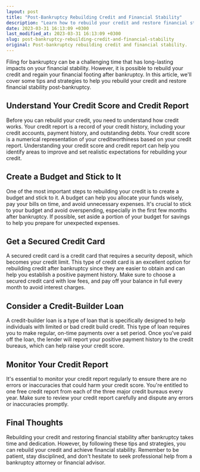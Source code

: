 ```yaml
---
layout: post
title: "Post-Bankruptcy Rebuilding Credit and Financial Stability"
description: "Learn how to rebuild your credit and restore financial stability after bankruptcy with these proven tips."
date: 2023-03-31 16:13:09 +0300
last_modified_at: 2023-03-31 16:13:09 +0300
slug: post-bankruptcy-rebuilding-credit-and-financial-stability
original: Post-bankruptcy rebuilding credit and financial stability.
---
```


Filing for bankruptcy can be a challenging time that has long-lasting impacts on your financial stability. However, it is possible to rebuild your credit and regain your financial footing after bankruptcy. In this article, we'll cover some tips and strategies to help you rebuild your credit and restore financial stability post-bankruptcy.

## Understand Your Credit Score and Credit Report

Before you can rebuild your credit, you need to understand how credit works. Your credit report is a record of your credit history, including your credit accounts, payment history, and outstanding debts. Your credit score is a numerical representation of your creditworthiness based on your credit report. Understanding your credit score and credit report can help you identify areas to improve and set realistic expectations for rebuilding your credit.

## Create a Budget and Stick to It

One of the most important steps to rebuilding your credit is to create a budget and stick to it. A budget can help you allocate your funds wisely, pay your bills on time, and avoid unnecessary expenses. It's crucial to stick to your budget and avoid overspending, especially in the first few months after bankruptcy. If possible, set aside a portion of your budget for savings to help you prepare for unexpected expenses.

## Get a Secured Credit Card

A secured credit card is a credit card that requires a security deposit, which becomes your credit limit. This type of credit card is an excellent option for rebuilding credit after bankruptcy since they are easier to obtain and can help you establish a positive payment history. Make sure to choose a secured credit card with low fees, and pay off your balance in full every month to avoid interest charges.

## Consider a Credit-Builder Loan

A credit-builder loan is a type of loan that is specifically designed to help individuals with limited or bad credit build credit. This type of loan requires you to make regular, on-time payments over a set period. Once you've paid off the loan, the lender will report your positive payment history to the credit bureaus, which can help raise your credit score.

## Monitor Your Credit Report

It's essential to monitor your credit report regularly to ensure there are no errors or inaccuracies that could harm your credit score. You're entitled to one free credit report from each of the three major credit bureaus every year. Make sure to review your credit report carefully and dispute any errors or inaccuracies promptly.

## Final Thoughts

Rebuilding your credit and restoring financial stability after bankruptcy takes time and dedication. However, by following these tips and strategies, you can rebuild your credit and achieve financial stability. Remember to be patient, stay disciplined, and don't hesitate to seek professional help from a bankruptcy attorney or financial advisor.